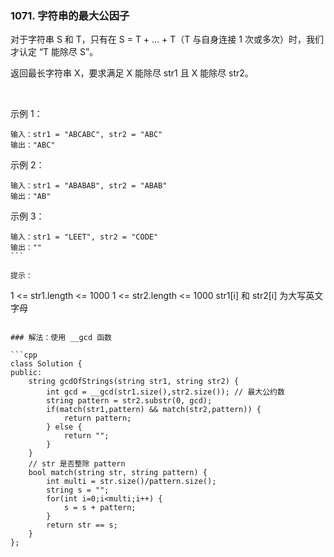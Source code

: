 ### 1071. 字符串的最大公因子

对于字符串 S 和 T，只有在 S = T + ... + T（T 与自身连接 1 次或多次）时，我们才认定 “T 能除尽 S”。

返回最长字符串 X，要求满足 X 能除尽 str1 且 X 能除尽 str2。

 

示例 1：
```
输入：str1 = "ABCABC", str2 = "ABC"
输出："ABC"
```
示例 2：
```
输入：str1 = "ABABAB", str2 = "ABAB"
输出："AB"
```
示例 3：
```
输入：str1 = "LEET", str2 = "CODE"
输出：""
``` 

提示：
```
1 <= str1.length <= 1000
1 <= str2.length <= 1000
str1[i] 和 str2[i] 为大写英文字母
```

### 解法：使用 __gcd 函数

```cpp
class Solution {
public:
    string gcdOfStrings(string str1, string str2) {
        int gcd = __gcd(str1.size(),str2.size()); // 最大公约数
        string pattern = str2.substr(0, gcd);
        if(match(str1,pattern) && match(str2,pattern)) {
            return pattern;
        } else {
            return "";
        }
    }
    // str 是否整除 pattern
    bool match(string str, string pattern) {
        int multi = str.size()/pattern.size();
        string s = "";
        for(int i=0;i<multi;i++) {
            s = s + pattern;
        }
        return str == s;
    }
};
```
